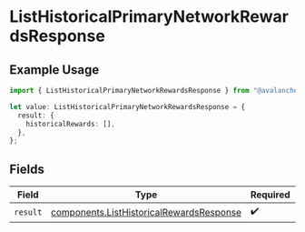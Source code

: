 # ListHistoricalPrimaryNetworkRewardsResponse

## Example Usage

```typescript
import { ListHistoricalPrimaryNetworkRewardsResponse } from "@avalanche-sdk/chainkit/models/operations";

let value: ListHistoricalPrimaryNetworkRewardsResponse = {
  result: {
    historicalRewards: [],
  },
};
```

## Fields

| Field                                                                                                | Type                                                                                                 | Required                                                                                             | Description                                                                                          |
| ---------------------------------------------------------------------------------------------------- | ---------------------------------------------------------------------------------------------------- | ---------------------------------------------------------------------------------------------------- | ---------------------------------------------------------------------------------------------------- |
| `result`                                                                                             | [components.ListHistoricalRewardsResponse](../../models/components/listhistoricalrewardsresponse.md) | :heavy_check_mark:                                                                                   | N/A                                                                                                  |